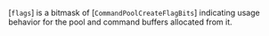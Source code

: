 [`flags`] is a bitmask of [`CommandPoolCreateFlagBits`] indicating
usage behavior for the pool and command buffers allocated from it.